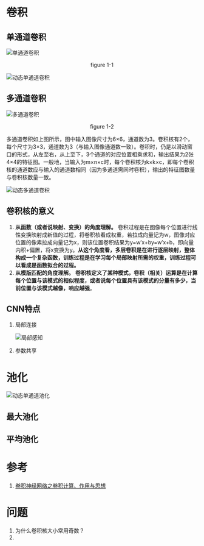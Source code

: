 # 卷积

## 单通道卷积

![单通道卷积](E:\git\AI2020\深度学习\卷积\imgs\单通道卷积.png)

<center>figure 1-1</center>



![动态单通道卷积](E:\git\AI2020\深度学习\卷积\imgs\动态单通道卷积.gif)



## 多通道卷积

![多通道卷积](E:\git\AI2020\深度学习\卷积\imgs\多通道卷积.png)

<center>figure 1-2</center>

​	多通道卷积如上图所示，图中输入图像尺寸为6×6，通道数为3。卷积核有2个，每个尺寸为3×3，通道数为3（与输入图像通道数一致）。卷积时，仍是以滑动窗口的形式，从左至右，从上至下，3个通道的对应位置相乘求和，输出结果为2张4×4的特征图。一般地，当输入为m×n×c时，每个卷积核为k×k×c，即每个卷积核的通道数应与输入的通道数相同（因为多通道需同时卷积），输出的特征图数量与卷积核数量一致。





![动态多通道卷积](E:\git\AI2020\深度学习\卷积\imgs\动态多通道卷积.gif)



## 卷积核的意义

1. **从函数（或者说映射、变换）的角度理解。** 卷积过程是在图像每个位置进行线性变换映射成新值的过程，将卷积核看成权重，若拉成向量记为w，图像对应位置的像素拉成向量记为x，则该位置卷积结果为y=w′x+by=w′x+b，即向量内积+偏置，将x变换为y。**从这个角度看，多层卷积是在进行逐层映射，整体构成一个复杂函数，训练过程是在学习每个局部映射所需的权重，训练过程可以看成是函数拟合的过程。**
2. **从模版匹配的角度理解。**     **卷积核定义了某种模式，卷积（相关）运算是在计算每个位置与该模式的相似程度，或者说每个位置具有该模式的分量有多少，当前位置与该模式越像，响应越强**。

## CNN特点

1. 局部连接

   ![局部感知](E:\git\AI2020\深度学习\卷积\imgs\局部感知.png)

2. 参数共享

# 池化

![动态单通道池化](E:\git\AI2020\深度学习\卷积\imgs\动态单通道池化.gif)

## 最大池化



## 平均池化



# 参考

1. [卷积神经网络之卷积计算、作用与思想](https://www.cnblogs.com/shine-lee/p/9932226.html)



# 问题

1.  为什么卷积核大小常用奇数？
2.  